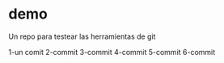 # demo
Un repo para testear las herramientas de git

1-un comit
2-commit
3-commit
4-commit
5-commit
6-commit
